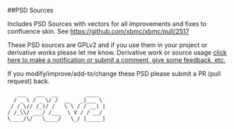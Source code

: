##PSD Sources

Includes PSD Sources with vectors for all improvements and fixes to confluence skin.
See https://github.com/xbmc/xbmc/pull/2517

These PSD sources are GPLv2 and if you use them in your project or derivative works please let me know.
Derivative work or source usage [click here to make a notification or submit a comment, give some feedback, etc.](https://github.com/uNiversaI/skin.confluence/issues "Title")

If you modify/improve/add-to/change these PSD please submit a PR (pull request) back.

```
   ___   ___  __         ____  
  / _ \ / _ \/ /  __   _|___ \ 
 / /_\// /_)/ /   \ \ / / __) |
/ /_\\/ ___/ /___  \ V / / __/ 
\____/\/   \____/   \_/ |_____|

```
